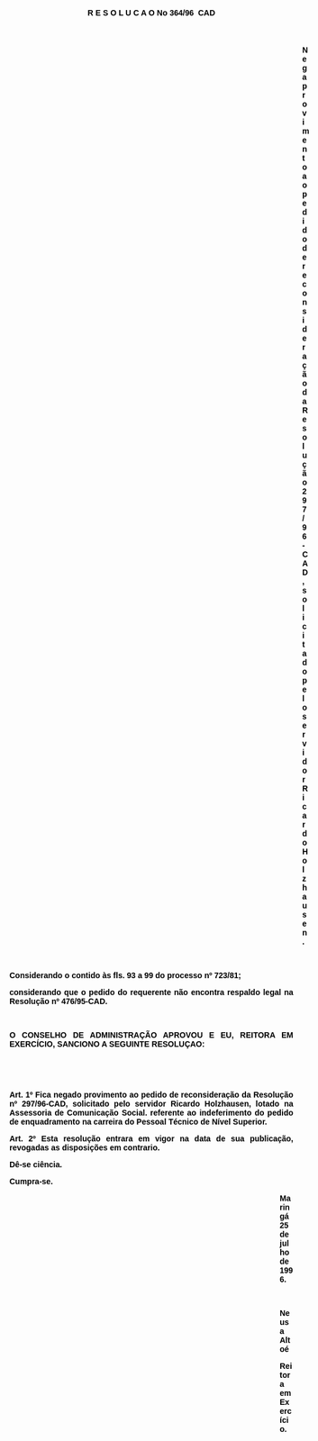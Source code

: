 <BODY TEXT="#000000">

<B><FONT FACE="Arial"><P ALIGN="CENTER">R E S O L U C A O No 364/96  CAD</P>
<P ALIGN="CENTER"></P>
<P ALIGN="CENTER">&nbsp;</P><DIR>
<DIR>
<DIR>
<DIR>
<DIR>
<DIR>
<DIR>
<DIR>
<DIR>
<DIR>
<DIR>
<DIR>
<DIR>

<P ALIGN="JUSTIFY">Nega provimento ao pedido de reconsidera&ccedil;&atilde;o da Resolu&ccedil;&atilde;o 297/96-CAD, solicitado pelo servidor Ricardo Holzhausen.</P>
</B>
<P ALIGN="JUSTIFY">&nbsp;</P></DIR>
</DIR>
</DIR>
</DIR>
</DIR>
</DIR>
</DIR>
</DIR>
</DIR>
</DIR>
</DIR>
</DIR>
</DIR>

<P ALIGN="JUSTIFY">Considerando o contido &agrave;s fls. 93 a 99 do processo nº 723/81;</P>
<P ALIGN="JUSTIFY">considerando que o pedido do requerente n&atilde;o encontra respaldo legal na Resolu&ccedil;&atilde;o nº 476/95-CAD.</P>
<P ALIGN="JUSTIFY"></P>
<P ALIGN="JUSTIFY">&nbsp;</P>
<B><P ALIGN="JUSTIFY">O CONSELHO DE ADMINISTRA&Ccedil;&Atilde;O APROVOU E EU, REITORA EM EXERC&Iacute;CIO, SANCIONO A SEGUINTE RESOLU&Ccedil;AO:</P>
</B><P ALIGN="JUSTIFY"></P>
<P ALIGN="JUSTIFY">&nbsp;</P>
<P ALIGN="JUSTIFY">&nbsp;</P>
<B><P ALIGN="JUSTIFY">Art. 1º</B> Fica negado provimento ao pedido de reconsidera&ccedil;&atilde;o da Resolu&ccedil;&atilde;o nº 297/96-CAD, solicitado pelo servidor <B>Ricardo Holzhausen</B>, lotado na Assessoria de Comunica&ccedil;&atilde;o Social. referente ao indeferimento do pedido de enquadramento na carreira do Pessoal T&eacute;cnico de N&iacute;vel Superior.</P>
<B><P ALIGN="JUSTIFY">Art. 2º</B> Esta resolu&ccedil;&atilde;o entrara em vigor na data de sua publica&ccedil;&atilde;o, revogadas as disposi&ccedil;&otilde;es em contrario. </P>
<P ALIGN="JUSTIFY">D&ecirc;-se ci&ecirc;ncia.</P>
<P ALIGN="JUSTIFY">Cumpra-se.</P><DIR>
<DIR>
<DIR>
<DIR>
<DIR>
<DIR>
<DIR>
<DIR>
<DIR>
<DIR>
<DIR>
<DIR>

<P ALIGN="JUSTIFY">Maring&aacute; 25 de julho de 1996.</P>
<P ALIGN="JUSTIFY"></P>
<P ALIGN="JUSTIFY">&nbsp;</P>
<P ALIGN="JUSTIFY">Neusa Alto&eacute;</P>
<B><P ALIGN="JUSTIFY">Reitora em Exerc&iacute;cio.</P>
</B><P ALIGN="JUSTIFY"></P></DIR>
</DIR>
</DIR>
</DIR>
</DIR>
</DIR>
</DIR>
</DIR>
</DIR>
</DIR>
</DIR>
</DIR>
</FONT></BODY>
